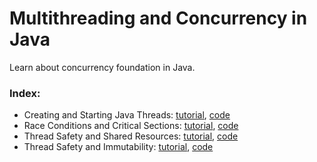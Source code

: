 # Multithreading and Concurrency in Java
Learn about concurrency foundation in Java.

### Index:
* Creating and Starting Java Threads:
[tutorial](http://tutorials.jenkov.com/java-concurrency/creating-and-starting-threads.html),
[code](../master/StartThread/src/com/ivanmagda)
* Race Conditions and Critical Sections:
[tutorial](http://tutorials.jenkov.com/java-concurrency/race-conditions-and-critical-sections.html),
[code](../master/RaceConditions/src/com/ivanmagda)
* Thread Safety and Shared Resources:
[tutorial](http://tutorials.jenkov.com/java-concurrency/thread-safety.html),
[code](../master/ThreadSafety-SharedResources/src/com/ivanmagda)
* Thread Safety and Immutability:
[tutorial](http://tutorials.jenkov.com/java-concurrency/thread-safety-and-immutability.html),
[code](../master/ThreadSafety-immutability/src/com/ivanmagda)
